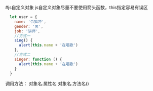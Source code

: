 #js自定义对象
js自定义对象尽量不要使用箭头函数，this指定容易有误区
```javascript
  let user = {
    name: '令狐冲',
    gender: '男',
    job: '讲师',
    //方式一
    sing() {
      alert(this.name + '在唱歌')
    },
    //方式二
    singer: function () {
      alert(this.name + '在唱歌')
    }
  }
```

调用方法：
	对象名.属性名
	对象名.方法名()
